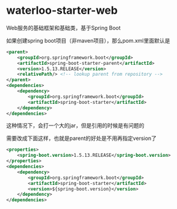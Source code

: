 # waterloo-starter-web
Web服务的基础框架和基础类，基于Spring Boot

如果创建spring boot项目（非maven项目），那么pom.xml里面默认是

```xml
<parent>
    <groupId>org.springframework.boot</groupId>
    <artifactId>spring-boot-starter-parent</artifactId>
    <version>1.5.13.RELEASE</version>
    <relativePath/> <!-- lookup parent from repository -->
</parent>
<dependencies>
	<dependency>
		<groupId>org.springframework.boot</groupId>
		<artifactId>spring-boot-starter</artifactId>
	</dependency>
</dependencies>
```
这种情况下，会打一个大的jar，但是引用的时候是有问题的

需要改成下面这样，也就是parent的好处是不用再指定version了

```xml
<properties>
	<spring-boot.version>1.5.13.RELEASE</spring-boot.version>
</properties>
<dependencies>
	<dependency>
		<groupId>org.springframework.boot</groupId>
		<artifactId>spring-boot-starter</artifactId>
		<version>${spring-boot.version}</version>
	</dependency>
</dependencies>  
```

